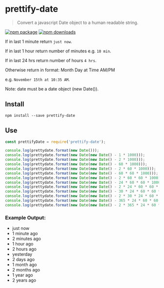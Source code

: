 # prettify-date

> Convert a javascript Date object to a human readable string.

[![npm package](https://img.shields.io/npm/v/prettify-date.svg?color=1497ff)](npm)
[![npm downloads](https://img.shields.io/npm/dw/prettify-date.svg?color=3d138d)](npm)

If in last 1 minute return `just now`.

If in last 1 hour return number of minutes e.g. `10 min`.

If in last 24 hrs return number of hours `4 hrs`.

Otherwise return in format: Month Day at Time AM/PM

e.g. `November 15th at 10:35 AM`.

Note: date must be a date object (new Date()).

## Install

```
npm install --save prettify-date
```

## Use

```javascript
const prettifyDate = require('prettify-date');

console.log(prettydate.format(new Date()));
console.log(prettydate.format(new Date(new Date() - 1 * 1000)));
console.log(prettydate.format(new Date(new Date() - 2 * 1000)));
console.log(prettydate.format(new Date(new Date() - 60 * 1000)));
console.log(prettydate.format(new Date(new Date() - 2 * 60 * 1000)));
console.log(prettydate.format(new Date(new Date() - 60 * 60 * 1000)));
console.log(prettydate.format(new Date(new Date() - 2 * 60 * 60 * 1000)));
console.log(prettydate.format(new Date(new Date() - 24 * 60 * 60 * 1000)));
console.log(prettydate.format(new Date(new Date() - 2 * 24 * 60 * 60 * 1000)));
console.log(prettydate.format(new Date(new Date() - 30 * 24 * 60 * 60 * 1000)));
console.log(prettydate.format(new Date(new Date() - 2 * 30 * 24 * 60 * 60 * 1000)));
console.log(prettydate.format(new Date(new Date() - 365 * 24 * 60 * 60 * 1000)));
console.log(prettydate.format(new Date(new Date() - 2 * 365 * 24 * 60 * 60 * 1000)));
```

### Example Output:

- just now
- 1 minute ago
- 2 minutes ago
- 1 hour ago
- 2 hours ago
- yesterday
- 2 days ago
- 1 month ago
- 2 months ago
- 1 year ago
- 2 years ago
